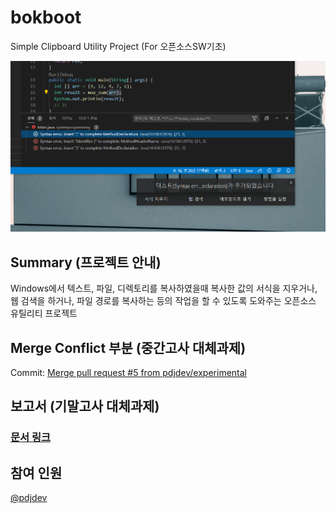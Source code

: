 # bokboot
Simple Clipboard Utility Project (For 오픈소스SW기초)

![img](image.png)


## Summary (프로젝트 안내)
Windows에서 텍스트, 파일, 디렉토리를 복사하였을때 복사한 값의 서식을 지우거나, 웹 검색을 하거나, 파일 경로를 복사하는 등의 작업을 할 수 있도록 도와주는 오픈소스 유틸리티 프로젝트

## Merge Conflict 부분 (중간고사 대체과제)
Commit: [Merge pull request #5 from pdjdev/experimental](https://github.com/pdjdev/bokboot/commit/fc067a12914acca89c06038857ae6a92715d1108)

## 보고서 (기말고사 대체과제)
### [문서 링크](/final_exam)

## 참여 인원
[@pdjdev](https://github.com/pdjdev)

